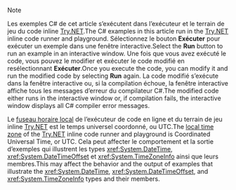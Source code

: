 
> [!NOTE]
> <span data-ttu-id="bec39-101">Les exemples C# de cet article s’exécutent dans l’exécuteur et le terrain de jeu du code inline [Try.NET](https://try.dot.net).</span><span class="sxs-lookup"><span data-stu-id="bec39-101">The C# examples in this article run in the [Try.NET](https://try.dot.net) inline code runner and playground.</span></span> <span data-ttu-id="bec39-102">Sélectionnez le bouton **Exécuter** pour exécuter un exemple dans une fenêtre interactive.</span><span class="sxs-lookup"><span data-stu-id="bec39-102">Select the **Run** button to run an example in an interactive window.</span></span> <span data-ttu-id="bec39-103">Une fois que vous avez exécuté le code, vous pouvez le modifier et exécuter le code modifié en resélectionnant **Exécuter**.</span><span class="sxs-lookup"><span data-stu-id="bec39-103">Once you execute the code, you can modify it and run the modified code by selecting **Run** again.</span></span> <span data-ttu-id="bec39-104">La code modifié s’exécute dans la fenêtre interactive ou, si la compilation échoue, la fenêtre interactive affiche tous les messages d’erreur du compilateur C#.</span><span class="sxs-lookup"><span data-stu-id="bec39-104">The modified code either runs in the interactive window or, if compilation fails, the interactive window displays all C# compiler error messages.</span></span> 
>  
> <span data-ttu-id="bec39-105">Le [fuseau horaire local](xref:System.TimeZoneInfo.Local) de l’exécuteur de code en ligne et du terrain de jeu inline [Try.NET](https://try.dot.net) est le temps universel coordonné, ou UTC.</span><span class="sxs-lookup"><span data-stu-id="bec39-105">The [local time zone](xref:System.TimeZoneInfo.Local) of the [Try.NET](https://try.dot.net) inline code runner and playground is Coordinated Universal Time, or UTC.</span></span> <span data-ttu-id="bec39-106">Cela peut affecter le comportement et la sortie d’exemples qui illustrent les types <xref:System.DateTime>, <xref:System.DateTimeOffset> et <xref:System.TimeZoneInfo> ainsi que leurs membres.</span><span class="sxs-lookup"><span data-stu-id="bec39-106">This may affect the behavior and the output of examples that illustrate the <xref:System.DateTime>, <xref:System.DateTimeOffset>, and <xref:System.TimeZoneInfo> types and their members.</span></span>
